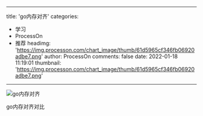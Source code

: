 
---
title: 'go内存对齐'
categories: 
 - 学习
 - ProcessOn
 - 推荐
headimg: 'https://img.processon.com/chart_image/thumb/61d5965cf346fb06920adbe7.png'
author: ProcessOn
comments: false
date: 2022-01-18 11:19:01
thumbnail: 'https://img.processon.com/chart_image/thumb/61d5965cf346fb06920adbe7.png'
---

<div>   
<img class="thumb" alt="go内存对齐" src="https://img.processon.com/chart_image/thumb/61d5965cf346fb06920adbe7.png" referrerpolicy="no-referrer">
<p>go内存对齐对比</p>  
</div>
            